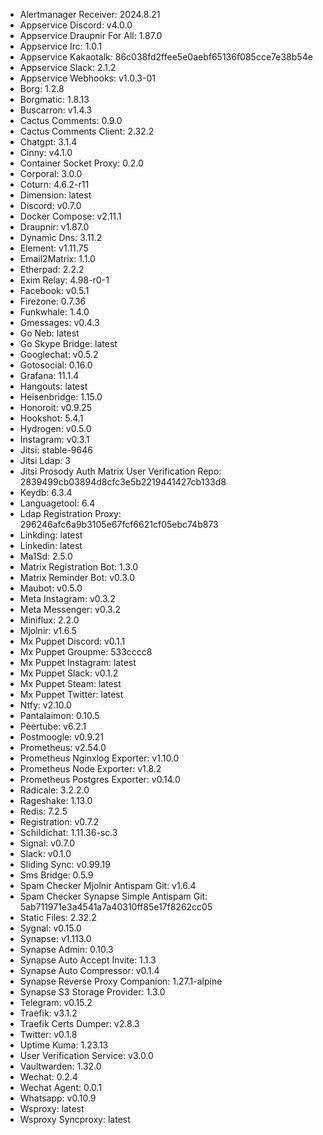 * Alertmanager Receiver: 2024.8.21
* Appservice Discord: v4.0.0
* Appservice Draupnir For All: 1.87.0
* Appservice Irc: 1.0.1
* Appservice Kakaotalk: 86c038fd2ffee5e0aebf65136f085cce7e38b54e
* Appservice Slack: 2.1.2
* Appservice Webhooks: v1.0.3-01
* Borg: 1.2.8
* Borgmatic: 1.8.13
* Buscarron: v1.4.3
* Cactus Comments: 0.9.0
* Cactus Comments Client: 2.32.2
* Chatgpt: 3.1.4
* Cinny: v4.1.0
* Container Socket Proxy: 0.2.0
* Corporal: 3.0.0
* Coturn: 4.6.2-r11
* Dimension: latest
* Discord: v0.7.0
* Docker Compose: v2.11.1
* Draupnir: v1.87.0
* Dynamic Dns: 3.11.2
* Element: v1.11.75
* Email2Matrix: 1.1.0
* Etherpad: 2.2.2
* Exim Relay: 4.98-r0-1
* Facebook: v0.5.1
* Firezone: 0.7.36
* Funkwhale: 1.4.0
* Gmessages: v0.4.3
* Go Neb: latest
* Go Skype Bridge: latest
* Googlechat: v0.5.2
* Gotosocial: 0.16.0
* Grafana: 11.1.4
* Hangouts: latest
* Heisenbridge: 1.15.0
* Honoroit: v0.9.25
* Hookshot: 5.4.1
* Hydrogen: v0.5.0
* Instagram: v0.3.1
* Jitsi: stable-9646
* Jitsi Ldap: 3
* Jitsi Prosody Auth Matrix User Verification Repo: 2839499cb03894d8cfc3e5b2219441427cb133d8
* Keydb: 6.3.4
* Languagetool: 6.4
* Ldap Registration Proxy: 296246afc6a9b3105e67fcf6621cf05ebc74b873
* Linkding: latest
* Linkedin: latest
* Ma1Sd: 2.5.0
* Matrix Registration Bot: 1.3.0
* Matrix Reminder Bot: v0.3.0
* Maubot: v0.5.0
* Meta Instagram: v0.3.2
* Meta Messenger: v0.3.2
* Miniflux: 2.2.0
* Mjolnir: v1.6.5
* Mx Puppet Discord: v0.1.1
* Mx Puppet Groupme: 533cccc8
* Mx Puppet Instagram: latest
* Mx Puppet Slack: v0.1.2
* Mx Puppet Steam: latest
* Mx Puppet Twitter: latest
* Ntfy: v2.10.0
* Pantalaimon: 0.10.5
* Peertube: v6.2.1
* Postmoogle: v0.9.21
* Prometheus: v2.54.0
* Prometheus Nginxlog Exporter: v1.10.0
* Prometheus Node Exporter: v1.8.2
* Prometheus Postgres Exporter: v0.14.0
* Radicale: 3.2.2.0
* Rageshake: 1.13.0
* Redis: 7.2.5
* Registration: v0.7.2
* Schildichat: 1.11.36-sc.3
* Signal: v0.7.0
* Slack: v0.1.0
* Sliding Sync: v0.99.19
* Sms Bridge: 0.5.9
* Spam Checker Mjolnir Antispam Git: v1.6.4
* Spam Checker Synapse Simple Antispam Git: 5ab711971e3a4541a7a40310ff85e17f8262cc05
* Static Files: 2.32.2
* Sygnal: v0.15.0
* Synapse: v1.113.0
* Synapse Admin: 0.10.3
* Synapse Auto Accept Invite: 1.1.3
* Synapse Auto Compressor: v0.1.4
* Synapse Reverse Proxy Companion: 1.27.1-alpine
* Synapse S3 Storage Provider: 1.3.0
* Telegram: v0.15.2
* Traefik: v3.1.2
* Traefik Certs Dumper: v2.8.3
* Twitter: v0.1.8
* Uptime Kuma: 1.23.13
* User Verification Service: v3.0.0
* Vaultwarden: 1.32.0
* Wechat: 0.2.4
* Wechat Agent: 0.0.1
* Whatsapp: v0.10.9
* Wsproxy: latest
* Wsproxy Syncproxy: latest
